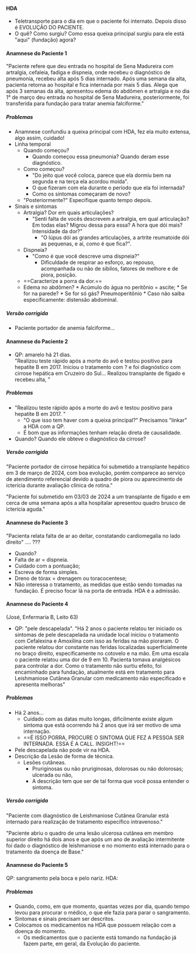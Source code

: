 #### HDA
* Teletransporte para o dia em que o paciente foi internato. Depois disso é EVOLUÇÃO DO PACIENTE. 
* O quê? Como surgiu? Como essa queixa principal surgiu para ele está "aqui" (fundação) agora? 
#### Anamnese do Paciente 1 
"Paciente refere que deu entrada no hospital de Sena Madureira com artralgia, cefaleia, fadiga e dispneia, onde recebeu o diagnóstico de pneumonia, recebeu alta após 5 dias internado. Após uma semana da alta, pacienta retorna ao hospital e fica internada por mais 5 dias. Alega que após 3 semanas da alta, apresentou edema do abdômen e artralgia e no dia 1° de março deu entrada no hospital de Sena Madureira, posteriormente, foi transferida para fundação para tratar anemia falciforme."
##### Problemas
* Anamnese confundiu a queixa principal com HDA, fez ela muito extensa, algo assim, cuidado!
* Linha temporal
	* Quando começou?
		* Quando começou essa pneumonia? Quando deram esse diagnóstico. 
	* Como começou? 
		* "Do jeito que você coloca, parece que ela dormiu bem na segunda e na terça ela acordou moída".
		* O que fizeram com ela durante o período que ela foi internada?
		* Como os sintomas começaram de novo? 
	* "Posteriormente?" Especifique quanto tempo depois. 
* Sinais e sintomas
	* Artralgia? Dor em quais articulações? 
		* "Senti falta de vocês descrevem a artralgia, em qual articulação? Em todas elas? Migrou dessa para essa? A hora que dói mais? Intensidade da dor?"
			* "O lúpus dói as grandes articulações, a artrite reumatoide dói as pequenas, e aí, como é que fica?".
	* Dispneia?
		* "Como é que você descreve uma dispneia?"
			* Dificuldade de respirar ao esforço, ao repouso, acompanhada ou não de sibilos, fatores de melhore e de piora, posição. 
	* ==Caracterize a porra da dor.==
	* Edema no abdômen? 
			* Acúmulo do água no peritônio = ascite; 
			* Se for na parede? 
			* Se for só gás? Pneumoperitônio
			* Caso não saiba especificamente: distensão abdominal. 
##### Versão corrigida 
* Paciente portador de anemia falciforme...
#### Anamnese do Paciente 2
* QP: amarelo há 21 dias.  
"Realizou teste rápido após a morte do avô e testou positivo para hepatite B em 2017. Iniciou o tratamento com ? e foi diagnóstico com cirrose hepática em Cruzeiro do Sul... Realizou transplante de fígado e recebeu alta, "
##### Problemas
* "Realizou teste rápido após a morte do avô e testou positivo para hepatite B em 2017. "
	* "O que isso tem haver com a queixa principal?" Precisamos "linkar" a HDA com a QP. 
	* É bom que as informações tenham relação direta de causalidade. 
* Quando? Quando ele obteve o diagnóstico da cirrose? 
##### Versão corrigida 
"Paciente portador de cirrose hepática foi submetido a transplante hepático em 3 de março de 2024, com boa evolução, porém comparece ao serviço de atendimento referencial devido a quadro de piora ou aparecimento de icterícia durante avaliação clínica de rotina."

"Paciente foi submetido em 03/03 de 2024 a um transplante de fígado e em cerca de uma semana após a alta hospitalar apresentou quadro brusco de icterícia aguda."
#### Anamnese do Paciente 3
"Pacienta relata falta de ar ao deitar, constatando cardiomegalia no lado direito" .... ???
* Quando? 
* Falta de ar = dispneia. 
* Cuidado com a pontuação; 
* Escreva de forma simples. 
* Dreno de tórax = drenagem ou toracocentese; 
* Não interessa o tratamento, as medidas que estão sendo tomadas na fundação. É preciso focar lá na porta de entrada. HDA é a admissão. 
#### Anamnese do Paciente 4
(José, Enfermaria B, Leito 63)
* QP: "pele descapelada". 
"Há 2 anos o paciente relatou ter iniciado os sintomas de pele descapelada na unidade local iniciou o tratamento com Cefalexina e Amoxilina com isso as feridas na mão pioraram. O paciente relatou dor constante nas feridas localizadas superficialmente no braço direito, especificamente no cotovelo e na mão. Em uma escala o paciente relatou uma dor de 9 em 10. Pacienta tomava analgésicos para controlar a dor. Como o tratamento não surtiu efeito, foi encaminhado para fundação, atualmente está em tratamento para Leishmaniose Cutânea Granular com medicamento não especificado e apresenta melhoras"
##### Problemas
* Há 2 anos... 
	* Cuidado com as datas muito longas, dificilmente existe algum sintoma que está ocorrendo há 2 anos que irá ser motivo de uma internação. 
	* ==É ISSO PORRA, PROCURE O SINTOMA QUE FEZ A PESSOA SER INTERNADA. ESSA É A CALL. INSIGHT!==
* Pele descapelada não pode vir na HDA. 
* Descrição da Lesão de forma de técnica. 
	* Lesões cutâneas.
		* Pruriginosas ou não pruriginosas, dolorosas ou não dolorosas; ulcerada ou não, 
		* A descrição tem que ser de tal forma que você possa entender o sintoma. 
##### Versão corrigida 
"Paciente com diagnóstico de Leishmaniose Cutânea Granular está internado para realização de tratamento específico intravenoso."

"Paciente abriu o quadro de uma lesão ulcerosa cutânea em membro superior direito há dois anos e que após um ano de avaliação intermitente foi dado o diagnóstico de leishmaniose e no momento está internado para o tratamento da doença de Base."

#### Anamnese do Paciente 5
QP: sangramento pela boca e pelo nariz. 
HDA: 
##### Problemas
* Quando, como, em que momento, quantas vezes por dia, quando tempo levou para procurar o médico, o que ele fazia para parar o sangramento. 
* Sintomas e sinais precisam ser descritos. 
* Colocamos os medicamentos na HDA que possuem relação com a doença do momento.
	* Os medicamentos que o paciente está tomando na fundação já fazem parte, em geral, da Evolução do paciente. 

